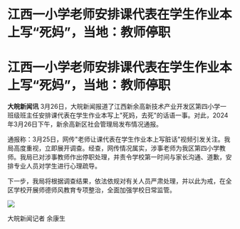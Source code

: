# 江西一小学老师安排课代表在学生作业本上写“死妈”，当地：教师停职

# 江西一小学老师安排课代表在学生作业本上写“死妈”，当地：教师停职

**大皖新闻讯**
3月26日，大皖新闻报道了江西新余高新技术产业开发区第四小学一班级班主任安排课代表在学生作业本写上"死妈，去死"的话语一事。对此，2024年3月26日下午，新余高新区社会管理局发布情况通报。

通报称：3月25日，网传"老师让课代表在学生作业本上写脏话"视频引发关注。我局高度重视，立即展开调查。经查，网传情况属实，涉事老师为我区第四小学教师。我局已对涉事教师作出停职处理，并责令学校第一时间与家长沟通、道歉，安排专业人员对学生进行心理疏导。

下一步，我局将根据调查结果，依法依规对有关人员严肃处理，并以此为戒，在全区学校开展师德师风教育专项整治，全面加强学校日常监管。

![](https://inews.gtimg.com/om_bt/Ou4FfYuC9j7RqDc3WxQ1Z9HYpbtjdIpsZsRGwSv3h0nBsAA/1000)

大皖新闻记者 余康生

